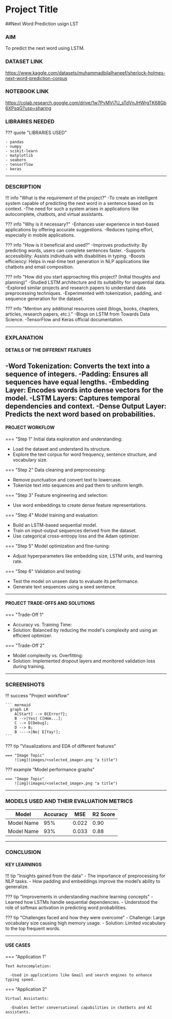 

# Project Title 
##Next Word Prediction usign LST

### AIM 
To predict the next word using LSTM.


### DATASET LINK 
https://www.kaggle.com/datasets/muhammadbilalhaneef/sherlock-holmes-next-word-prediction-corpus

### NOTEBOOK LINK 
https://colab.research.google.com/drive/1w7PvMVj7U_sTdVnJHWrgTK68Gb6XPsqG?usp=sharing


### LIBRARIES NEEDED
<!-- Mention it in bullet points either in numbering or simple dots -->
<!-- Mention all the libraries required for the project. You can add more or remove as necessary. -->

??? quote "LIBRARIES USED"

    - pandas
    - numpy
    - scikit-learn
    - matplotlib
    - seaborn
    - tensorflow
    - keras

--- 

### DESCRIPTION 


!!! info "What is the requirement of the project?"
-To create an intelligent system capable of predicting the next word in a sentence based on its context.
-The need for such a system arises in applications like autocomplete, chatbots, and virtual assistants.

??? info "Why is it necessary?"
-Enhances user experience in text-based applications by offering accurate suggestions.
-Reduces typing effort, especially in mobile applications.

??? info "How is it beneficial and used?"
-Improves productivity: By predicting words, users can complete sentences faster.
-Supports accessibility: Assists individuals with disabilities in typing.
-Boosts efficiency: Helps in real-time text generation in NLP applications like chatbots and email composition.

??? info "How did you start approaching this project? (Initial thoughts and planning)"
-Studied LSTM architecture and its suitability for sequential data.
-Explored similar projects and research papers to understand data preprocessing techniques.
-Experimented with tokenization, padding, and sequence generation for the dataset.

??? info "Mention any additional resources used (blogs, books, chapters, articles, research papers, etc.)."
-Blogs on LSTM from Towards Data Science.
-TensorFlow and Keras official documentation.


--- 

### EXPLANATION 

#### DETAILS OF THE DIFFERENT FEATURES 

-Word Tokenization: Converts the text into a sequence of integers.
-Padding: Ensures all sequences have equal lengths.
-Embedding Layer: Encodes words into dense vectors for the model.
-LSTM Layers: Captures temporal dependencies and context.
-Dense Output Layer: Predicts the next word based on probabilities.
--- 

#### PROJECT WORKFLOW 
=== "Step 1"
Initial data exploration and understanding:
- Load the dataset and understand its structure.
- Explore the text corpus for word frequency, sentence structure, and vocabulary size.

=== "Step 2"
Data cleaning and preprocessing:
- Remove punctuation and convert text to lowercase.
- Tokenize text into sequences and pad them to uniform length.

=== "Step 3"
Feature engineering and selection:
- Use word embeddings to create dense feature representations.

=== "Step 4"
Model training and evaluation:
- Build an LSTM-based sequential model.
- Train on input-output sequences derived from the dataset.
- Use categorical cross-entropy loss and the Adam optimizer.

=== "Step 5"
Model optimization and fine-tuning:
- Adjust hyperparameters like embedding size, LSTM units, and learning rate.

=== "Step 6"
Validation and testing:
- Test the model on unseen data to evaluate its performance.
- Generate text sequences using a seed sentence.

--- 

#### PROJECT TRADE-OFFS AND SOLUTIONS 

=== "Trade-Off 1"
- Accuracy vs. Training Time:
- Solution: Balanced by reducing the model's complexity and using an efficient optimizer.

=== "Trade-Off 2"
- Model complexity vs. Overfitting:
- Solution: Implemented dropout layers and monitored validation loss during training.

--- 

### SCREENSHOTS 
<!-- Include screenshots, graphs, and visualizations to illustrate your findings and workflow. -->

!!! success "Project workflow"

    ``` mermaid
      graph LR
        A[Start] --> B{Error?};
        B -->|Yes| C[Hmm...];
        C --> D[Debug];
        D --> B;
        B ---->|No| E[Yay!];
    ```

??? tip "Visualizations and EDA of different features"

    === "Image Topic"
        ![img](images/<selected_image>.png "a title")

??? example "Model performance graphs"

    === "Image Topic"
        ![img](images/<selected_image>.png "a title")

--- 

### MODELS USED AND THEIR EVALUATION METRICS 
<!-- Summarize the models used and their evaluation metrics in a table. -->

|    Model   | Accuracy |  MSE  | R2 Score |
|------------|----------|-------|----------|
| Model Name |    95%   | 0.022 |   0.90   |
| Model Name |    93%   | 0.033 |   0.88   |

--- 

### CONCLUSION 

#### KEY LEARNINGS 
<!-- Summarize what you learned from this project in terms of data, techniques, and skills. -->

!!! tip "Insights gained from the data"
    - The importance of preprocessing for NLP tasks.
    - How padding and embeddings improve the model’s ability to generalize.

??? tip "Improvements in understanding machine learning concepts"
    - Learned how LSTMs handle sequential dependencies.
    - Understood the role of softmax activation in predicting word probabilities.

??? tip "Challenges faced and how they were overcome"
    - Challenge: Large vocabulary size causing high memory usage.
    - Solution: Limited vocabulary to the top frequent words.

--- 

#### USE CASES
<!-- Mention at least two real-world applications of this project. -->

=== "Application 1"

    Text Autocompletion:
    
      -Used in applications like Gmail and search engines to enhance typing speed.

=== "Application 2"

    Virtual Assistants:
    
      -Enables better conversational capabilities in chatbots and AI assistants.
